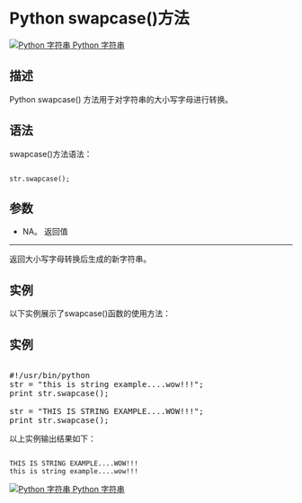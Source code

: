 Python swapcase()方法
===================

 [![Python 字符串](../images/up.gif)
 Python 字符串](python-strings.html)


  描述
--

 Python swapcase() 方法用于对字符串的大小写字母进行转换。

 语法
--

 swapcase()方法语法：

 
```

str.swapcase();

```

 参数
--

  * NA。
  返回值
---

 返回大小写字母转换后生成的新字符串。

 实例
--

 以下实例展示了swapcase()函数的使用方法：

  实例
--

 <pre>

#!/usr/bin/python
str = "this is string example....wow!!!";
print str.swapcase();
 
str = "THIS IS STRING EXAMPLE....WOW!!!";
print str.swapcase();
</pre>

 以上实例输出结果如下：

 
```

THIS IS STRING EXAMPLE....WOW!!!
this is string example....wow!!!

```

  [![Python 字符串](../images/up.gif)
 Python 字符串](python-strings.html)